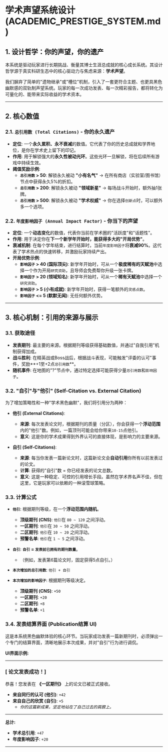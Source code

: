 # 学术声望系统设计 (ACADEMIC_PRESTIGE_SYSTEM.md)

## 1. 设计哲学：你的声望，你的遗产

本系统是驱动玩家进行长期挑战、衡量其博士生涯总成就的核心成长系统。其设计哲学源于真实科研生态中的核心驱动力与焦虑来源：**学术声望**。

我们摒弃了简单的"遗物继承"或"槽位"机制，引入了一套更符合主题、也更具黑色幽默感的双轨制声望系统。玩家的每一次成功发表、每一次精彩报告，都将转化为可量化的、能带来实际收益的学术资本。

---

## 2. 核心数值

### 2.1. `总引用数 (Total Citations)` - 你的永久遗产
- **定位**: 一个**永久累积、永不衰减**的数值。它代表了你的历史总成就和学界地位，是你在学术史上留下的印记。
- **作用**: 用于解锁强大的**永久性被动光环**。这些光环一旦解锁，将在后续所有游戏中持续生效。
- **阈值奖励示例**:
    - **`总引用数` > 50**: 解锁永久被动 **"小有名气"** -> 在所有商店（实验室/图书馆）节点中获得永久5%的折扣。
    - **`总引用数` > 200**: 解锁永久被动 **"领域新星"** -> 每场战斗开始时，额外抽1张牌。
    - **`总引用数` > 500**: 解锁永久被动 **"学术权威"** -> 你在选择`创新点`时，可以额外多一个选项。

### 2.2. `年度影响因子 (Annual Impact Factor)` - 你当下的声望
- **定位**: 一个**动态变化**的数值，代表你当前在学术圈的"活跃度"和"话题性"。
- **作用**: 用于决定你在**下一个新学年开始时，能获得多大的"开局优势"**。
- **衰减机制**: 在每个学年结束，进行结算时，当前`年度影响因子`将**衰减90%**。这代表了学术热点的快速转移，并激励玩家持续产出。
- **开局优势示例**:
    - **`影响因子` > 40 (国际顶尖)**: 新学年开始时，可从一个**极度稀有的天赋池**中选择一个作为开局`研究资助`，且导师会免费帮你升级一张卡牌。
    - **`影响因子` > 20 (领域知名)**: 新学年开始时，可从一个**稀有天赋池**中选择一个`研究资助`。
    - **`影响因子` > 5 (小有成就)**: 新学年开始时，获得一笔额外的`灵感点数`。
    - **`影响因子` <= 5 (默默无闻)**: 无任何额外优势。

---

## 3. 核心机制：引用的来源与展示

### 3.1. 获取途径
- **发表期刊**: 最主要的来源。根据期刊等级获得基础数值，并通过"自我引用"机制获得加成。
- **战斗胜利**: 在精英战或Boss战后，根据战斗表现，可能触发"评委的认可"事件，奖励**+1至+2点`总引用数`**。
- **随机事件**: 在地图的"?"节点中，通过特定选择可能获得少量`总引用数`和`影响因子`。

### 3.2. "自引"与"他引" (Self-Citation vs. External Citation)
为了增加策略性和一种"学术黑色幽默"，我们将引用分为两种：

*   **他引 (External Citations)**:
    *   **来源**: 每次发表论文时，根据期刊的质量（分区），你会获得一个**浮动范围**内的"他引"数。例如，一篇顶刊可能会给你带来`10-15`点他引。
    *   **意义**: 这是你的学术成果得到外界认可的直接体现，是影响力的主要来源。

*   **自引 (Self-Citations)**:
    *   **来源**: 每当你发表一篇新论文时，这篇新论文会**自动引用**你所有以前发表过的论文。
    *   **计算**: 获得的"自引"数 = 你已经发表的论文总数。
    *   **意义**: 这是一种稳定、可控的引用增长手段。虽然在学术界名声不佳，但在这里，它是玩家可以依赖的一种滚雪球策略。

### 3.3. 计算公式
- **`他引`**: 根据期刊等级，在一个**浮动范围内随机**。
    - **顶级期刊 (CNS)**: `他引`在 `80 ~ 120` 之间浮动。
    - **一区期刊**: `他引`在 `30 ~ 50` 之间浮动。
    - **二区期刊**: `他引`在 `10 ~ 20` 之间浮动。
    - **预警名单**: `他引`在 `1 ~ 5` 之间浮动。

- **`自引`**: **`自引` = `发表前已拥有的期刊数量`**。
    - （例如，发表第6篇论文时，固定获得5点自引。）

- **`本次增加的总引用数`**: `他引 + 自引`

- **`本次增加的影响因子`**: 根据期刊等级决定。
    - **顶级期刊 (CNS)**: `+50`
    - **一区期刊**: `+20`
    - **二区期刊**: `+8`
    - **预警名单**: `+1`

### 3.4. 发表结算界面 (Publication结算 UI)
这是本系统黑色幽默体验的核心环节。当玩家成功发表一篇新期刊时，必须弹出一个专门的结算界面，清晰地展示本次成果，并对"自引"行为进行调侃。

**UI界面示例:**

---
### **[ 论文发表成功！]**

恭喜！您发表在 **《一区期刊》** 上的论文已被正式接收。

*   **来自同行的认可 (他引)**: `+42`
*   **来自自己的欣赏 (自引)**: `+5`
    *   *<font size="2">你的这篇新成果，坚定地站在了自己过去的肩膀上。</font>*

---
**总计:**
*   **学术总引用**: `+47`
*   **年度影响因子**: `+20`
--- 